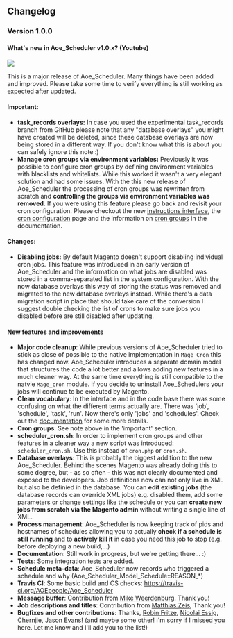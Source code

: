 ## Changelog

### Version 1.0.0

#### What's new in Aoe_Scheduler v1.0.x? (Youtube)

[![](http://img.youtube.com/vi/cbMPIfUjCPs/hqdefault.jpg)](http://www.youtube.com/watch?v=cbMPIfUjCPs)

This is a major release of Aoe_Scheduler. Many things have been added and improved. Please take some time to verify everything is still working as expected after updated.

#### Important: 
- **task_records overlays:** In case you used the experimental task_records branch from GitHub please note that any "database overlays" you might have created will be deleted, since these database overlays are now being stored in a different way. If you don't know what this is about you can safely ignore this note :)
- **Manage cron groups via environment variables:** Previously it was possible to configure cron groups by defining environment variables with blacklists and whitelists. While this worked it wasn't a very elegant solution and had some issues. With the this new release of Aoe_Scheduler the processing of cron groups was rewritten from scratch and **controlling the groups via environment variables was removed**. If you were using this feature please go back and revisit your cron configuration. Please checkout the new [instructions interface](doc/instructions.md), the [cron configuration](doc/cron-configuration.md) page and the information on [cron groups](doc/cron-groups.md) in the documentation. 

#### Changes: 
- **Disabling jobs:** By default Magento doesn't support disabling individual cron jobs. This feature was introduced in an early version of Aoe_Scheduler and the information on what jobs are disabled was stored in a comma-separated list in the system configuration. With the now database overlays this way of storing the status was removed and migrated to the new database overleys instead. While there's a data migration script in place that should take care of the conversion I suggest double checking the list of crons to make sure jobs you disabled before are still disabled after updating.

#### New features and improvements

- **Major code cleanup**: While previous versions of Aoe_Scheduler tried to stick as close of possible to the native implementation in `Mage_Cron` this has changed now. Aoe_Scheduler introduces a separate domain model that structures the code a lot better and allows adding new features in a much cleaner way. At the same time everything is still compatible to the natvie `Mage_cron` module. If you decide to uninstall Aoe_Schedulers your jobs will continue to be executed by Magento.
- **Clean vocabulary**: In the interface and in the code base there was some confusing on what the different terms actually are. There was 'job', 'schedule', 'task', 'run'. Now there's only 'jobs' and 'schedules'. Check out the [documentation](doc/basics.md) for some more details.
- **Cron groups**: See note above in the 'important' section.
- **scheduler_cron.sh**: In order to implement cron groups and other features in a cleaner way a new script was introduced: `scheduler_cron.sh`. Use this instead of `cron.php` or `cron.sh`.
- **Database overlays**: This is probably the biggest addition to the new Aoe_Scheduler. Behind the scenes Magento was already doing this to some degree, but - as so often - this was not clearly documented and exposed to the developers. Job definitions now can not only live in XML but also be definied in the database. You can **edit existing jobs** (the database records can override XML jobs) e.g. disabled them, add some parameters or change settings like the schedule or you can **create new jobs from scratch via the Magento admin** without writing a single line of XML.  
- **Process management**: Aoe_Scheduler is now keeping track of pids and hostnames of schedules allowing you to actually **check if a schedule is still running** and to **actively kill it** in case you need this job to stop (e.g. before deploying a new build,...)  
- **Documentation**: Still work in progress, but we're getting there... :)
- **Tests**: Some integration [tests](doc/tests.md) are added.
- **Schedule meta-data**: Aoe_Scheduler now records who triggered a schedule and why (Aoe_Scheduler_Model_Schedule::REASON_*) 
- **Travis CI**: Some basic build and CS checks: https://travis-ci.org/AOEpeople/Aoe_Scheduler
- **Message buffer**: Contribution from [Mike Weerdenburg](https://github.com/weerdenburg). Thank you!
- **Job descriptions and titles**: Contribution from [Matthias Zeis](https://github.com/mzeis), Thank you!
- **Bugfixes and other contributions**: Thanks, [Robin Fritze](https://github.com/robinfritze), [Nicolai Essig](https://github.com/thakilla), [Chernjie](https://github.com/chernjie), [Jason Evans](https://github.com/jasonevans1)! (and maybe some other! I'm sorry if I missed you here. Let me know and I'll add you to the list!)
